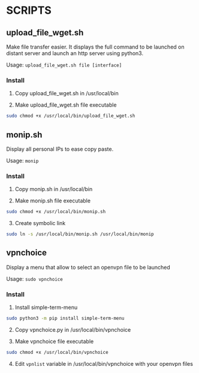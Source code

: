 # SCRIPTS

## upload_file_wget.sh

Make file transfer easier. It displays the full command to be launched on distant server and launch an http server using python3.

Usage: `upload_file_wget.sh file [interface]`

### Install

1. Copy upload_file_wget.sh in /usr/local/bin

2. Make upload_file_wget.sh file executable
```bash
sudo chmod +x /usr/local/bin/upload_file_wget.sh
```

## monip.sh

Display all personal IPs to ease copy paste.

Usage: `monip`

### Install

1. Copy monip.sh in /usr/local/bin

2. Make monip.sh file executable
```bash
sudo chmod +x /usr/local/bin/monip.sh
```

3. Create symbolic link
```bash
sudo ln -s /usr/local/bin/monip.sh /usr/local/bin/monip
```

## vpnchoice

Display a menu that allow to select an openvpn file to be launched

Usage: `sudo vpnchoice`

### Install

1. Install simple-term-menu
```bash
sudo python3 -m pip install simple-term-menu
```

2. Copy vpnchoice.py in /usr/local/bin/vpnchoice

3. Make vpnchoice file executable
```bash
sudo chmod +x /usr/local/bin/vpnchoice
```

4. Edit `vpnlist` variable in /usr/local/bin/vpnchoice with your openvpn files

